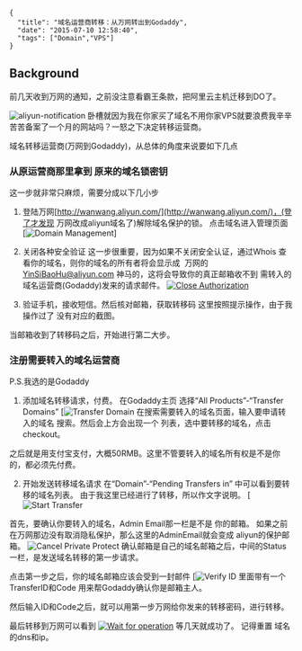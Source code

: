 ```metadata
{
  "title": "域名运营商转移：从万网转出到Godaddy",
  "date": "2015-07-10 12:58:40",
  "tags": ["Domain","VPS"]
}
```

## Background
前几天收到万网的通知，之前没注意看霸王条款，把阿里云主机迁移到DO了。

![aliyun-notification]()
卧槽就因为我在你家买了域名不用你家VPS就要浪费我辛辛苦苦备案了一个月的网站吗？一怒之下决定转移运营商。


域名转移运营商(万网到Godaddy)，从总体的角度来说要如下几点

### 从原运营商那里拿到 原来的域名锁密钥
这一步就非常只麻烦，需要分成以下几小步
1. 登陆万网[http://wanwang.aliyun.com/](http://wanwang.aliyun.com/)，(登了才发现 万网改成aliyun域名了)解除域名保护的锁。
点击域名进入管理页面
[![Domain Management]()]
2. 关闭各种安全验证
这一步很重要，因为如果不关闭安全认证，通过Whois 查看你的域名，则你的域名的所有者将会显示成  万网的 YinSiBaoHu@aliyun.com 神马的，这将会导致你的真正邮箱收不到 需转入的域名运营商(Godaddy)发来的请求邮件。
[![Close Authorization]()]()

3. 验证手机，接收短信。然后核对邮箱，获取转移码
这里按照提示操作，由于我操作过了 没有对应的截图。

当邮箱收到了转移码之后，开始进行第二大步。

### 注册需要转入的域名运营商
P.S.我选的是Godaddy

1. 添加域名转移请求，付费。
在Godaddy主页 选择“All Products”-“Transfer Domains”
[![Transfer Domain]()
在搜索需要转入的域名页面，输入要申请转入的域名 搜索。然后会上方会出现一个 列表，选中要转移的域名，点击checkout。

之后就是用支付宝支付，大概50RMB。这里不管要转入的域名所有权是不是你的，都必须先付费。


2. 开始发送转移域名请求
在“Domain”-“Pending Transfers in” 中可以看到要转移的域名列表。
由于我这里已经进行了转移，所以作文字说明。
[![Start Transfer]()



首先，要确认你要转入的域名，Admin Email那一栏是不是 你的邮箱。
如果之前在万网那边没有取消隐私保护，那么这里的AdminEmail就会变成 aliyun的保护邮箱。
![Cancel Private Protect]()
确认邮箱是自己的域名邮箱之后，中间的Status一栏，是发送域名转移的第一步请求。

点击第一步之后，你的域名邮箱应该会受到一封邮件
[![Verify ID]()
里面带有一个 TransferID和Code 用来帮Godaddy确认你是邮箱主人。

然后输入ID和Code之后，就可以用第一步万网给你发来的转移密码，进行转移。

最后转移到万网可以看到
[![Wait for operation]()]()
等几天就成功了。
记得重置 域名的dns和ip。

